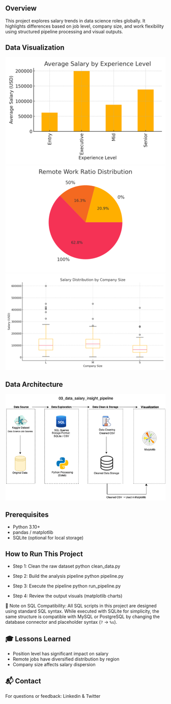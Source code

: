## Overview
This project explores salary trends in data science roles globally. It highlights differences based on job level, company size, and work flexibility using structured pipeline processing and visual outputs.

## Data Visualization

![matplotlib dashboard image](chart1_average_salary_by_experience_level.png)
![matplotlib dashboard image](chart2_remote_work_ratio_distribution.png)
![matplotlib dashboard image](chart3_salary_distribution_by_company_size.png)

## Data Architecture
![Data Architecture](data_salary_insight_pipeline_architecture.png)

## Prerequisites
- Python 3.10+
- pandas / matplotlib
- SQLite (optional for local storage)

## How to Run This Project

- Step 1: Clean the raw dataset
python clean_data.py

- Step 2: Build the analysis pipeline
python pipeline.py

- Step 3: Execute the pipeline
python run_pipeline.py

- Step 4: Review the output visuals (matplotlib charts)

🧩 Note on SQL Compatibility:
All SQL scripts in this project are designed using standard SQL syntax. While executed with SQLite for simplicity, the same structure is compatible with MySQL or PostgreSQL by changing the database connector and placeholder syntax (`?` → `%s`).

## 🎓 Lessons Learned
- Position level has significant impact on salary
- Remote jobs have diversified distribution by region
- Company size affects salary dispersion

## 📬 Contact
For questions or feedback: Linkedin & Twitter 
